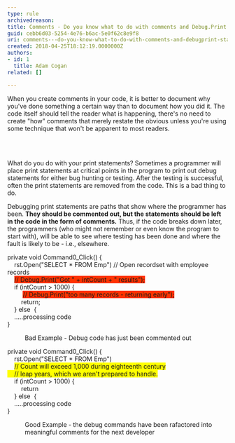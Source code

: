 ```yaml
---
type: rule
archivedreason: 
title: Comments - Do you know what to do with comments and Debug.Print statements
guid: cebb6d03-5254-4e76-b6ac-5e0f62c8e9f8
uri: comments---do-you-know-what-to-do-with-comments-and-debugprint-statements
created: 2018-04-25T18:12:19.0000000Z
authors:
- id: 1
  title: Adam Cogan
related: []

---
```



<p>​​​When you create comments in your code, it is better to document why you've done something a certain way than to document how you did it. The code itself should tell the reader what is happening, there's no need to create &quot;how&quot; comments that merely restate the obvious unless you're using some technique that won't be apparent to most readers.<br></p>
<br><excerpt class='endintro'></excerpt><br>
<p class="ssw15-rteElement-P">​What do you do with your print statements? Sometimes a programmer will place print statements at critical points in the program to print out debug statements for either bug hunting or testing. After the testing is successful, often the print statements are removed from the code. This is a bad thing to do.</p><p class="ssw15-rteElement-P">Debugging print statements are paths that show where the programmer has been. <strong>They should be commented out, but the statements should be left in the code in the form of comments.</strong> Thus, if the code breaks down later, the programmers (who might not remember or even know the program to start with), will be able to see where testing has been done and where the fault is likely to be - i.e., elsewhere.</p><p class="ssw15-rteElement-CodeArea">private void&#160;Command0_Click() &#123;<br>&#160; &#160; rst.Open(&quot;SELECT * FROM Emp&quot;) //&#160;Open recordset with employee records​<br>&#160;&#160; &#160;<span style="background-color&#58;#ff3300;">//&#160;Debug.Print(&quot;Got &quot; +&#160;intCount + &quot; results&quot;);</span><br>&#160; &#160; if&#160;(intCount &gt; 1000) &#123;<br>&#160;&#160; &#160; &#160; &#160;&#160;<span style="background-color&#58;#ff3300;">//&#160;Debug.Print(&quot;too many records - returning early&quot;);</span><br>&#160; &#160; &#160; &#160; return;<br>&#160; &#160;&#160;&#125; else&#160; &#123;<br>&#160; &#160; .....processing code<br>&#125;<br></p><dd class="ssw15-rteElement-FigureBad">Bad Example​ - Debug code has&#160;just been commented out<br></dd><p class="ssw15-rteElement-CodeArea">private void&#160;Command0_Click() &#123;<br>&#160; &#160; rst.Open(&quot;SELECT * FROM Emp&quot;)<br>​&#160; &#160; <span style="background-color&#58;#ffff00;">//&#160;Count will exceed 1,000 during eighteenth century</span><br style="background-color&#58;#ffff00;"><span style="background-color&#58;#ffff00;">&#160; &#160; //&#160;leap years, which we aren't prepared to handle.</span><br>&#160; &#160; if&#160;(intCount &gt; 1000) &#123;<br>&#160; &#160;&#160;&#160; &#160;&#160;return<br>&#160; &#160;&#160;&#125; else&#160; &#123;<br>&#160; &#160;&#160;.....processing code<br>&#125;<br></p><dd class="ssw15-rteElement-FigureGood"> Good Example - the debug commands have been rafactored into meaningful comments for the next developer<br></dd>



